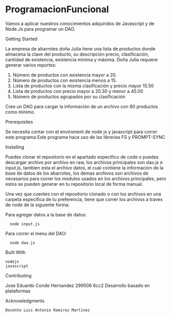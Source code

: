 # ProgramacionFuncional

Vamos a aplicar nuestros conocimientos adquiridos de Javascript y  de Node.Js para programar un DAO.

Getting Started

La empresa de abarrotes doña Julia tiene una lista de productos donde almacena la clave del producto, su descripción precio, clasificación, cantidad de existencia, existencia mínima y máxima. Doña Julia requiere generar varios reportes:

1) Número de productos con existencia mayor a 20.
2) Número de productos con existencia menos a 15.
3) Lista de productos con la misma clasificación y precio mayor 15.50
4) Lista de productos con precio mayor a 20.30 y menor a 45.00
5) Número de productos agrupados por su clasificación

Cree un DAO para cargar la información de un archivo con 80 productos como mínimo.

Prerequisites

Se necesita contar con el enviroment de node js y javascript para correr este programa
Este programa hace uso de las librerias FS y PROMPT-SYNC

Installing

Puedes clonar el repositorio en el apartado especifico de code o puedes descargar archivo por archivo en raw, los archivos principales son dao.js e input.js, tambien esta el archivo datos, el cual contiene la informacion de la base de datos de los abarrotes, los demas archivos son archivos de necesarios para correr los modulos usados en los archivos principales, pero estos se pueden generar en tu repositorio local de forma manual.

Una vez que cuentes con el repositorio clonado o con los archivos en una carpeta especifica de tu preferencia, tiene que correr los archivos a traves de node de la siguiente forma:

Para agregar datos a la base de datos:

      node input.js

Para correr el menu del DAO:

      node dao.js
      
Built With

    nodejs
    javascript

Contributing

Jose Eduardo Conde Hernandez 299506 
6cc2
Desarrollo basado en plataformas 

Acknowledgments

    Docente Luis Antonio Ramirez Martinez

